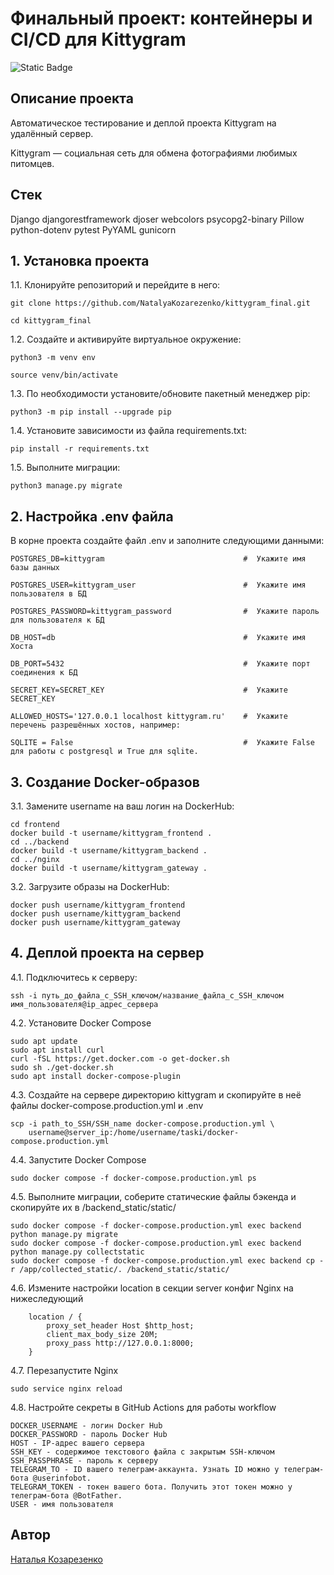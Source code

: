 # Финальный проект: контейнеры и CI/CD для Kittygram
![Static Badge](https://img.shields.io/badge/NatalyaKozarezenko-kittygram_final-kittygram_final)

## Описание проекта

Автоматическое тестирование и деплой проекта Kittygram на удалённый сервер.

Kittygram — социальная сеть для обмена фотографиями любимых питомцев.

<!-- ??????????????????- полное описание, что это за проект, для чего, какие функции  -->

## Стек
Django
djangorestframework
djoser
webcolors
psycopg2-binary
Pillow
python-dotenv
pytest
PyYAML
gunicorn

## 1. Установка проекта
1.1. Клонируйте репозиторий и перейдите в него:

```
git clone https://github.com/NatalyaKozarezenko/kittygram_final.git

cd kittygram_final
```

1.2. Cоздайте и активируйте виртуальное окружение:

```
python3 -m venv env

source venv/bin/activate
```

1.3. По необходимости установите/обновите пакетный менеджер pip:

```
python3 -m pip install --upgrade pip
```

1.4. Установите зависимости из файла requirements.txt:

```
pip install -r requirements.txt
```

1.5. Выполните миграции:

```
python3 manage.py migrate
```

## 2. Настройка .env файла
В корне проекта создайте файл .env и заполните следующими данными:

```
POSTGRES_DB=kittygram                               #  Укажите имя базы данных

POSTGRES_USER=kittygram_user                        #  Укажите имя пользователя в БД

POSTGRES_PASSWORD=kittygram_password                #  Укажите пароль для пользователя к БД

DB_HOST=db                                          #  Укажите имя Хоста

DB_PORT=5432                                        #  Укажите порт соединения к БД

SECRET_KEY=SECRET_KEY                               #  Укажите SECRET_KEY

ALLOWED_HOSTS='127.0.0.1 localhost kittygram.ru'    #  Укажите перечень разрешённых хостов, например:

SQLITE = False                                      #  Укажите False для работы с postgresql и True для sqlite.
```

## 3. Создание Docker-образов
3.1. Замените username на ваш логин на DockerHub:

```
cd frontend
docker build -t username/kittygram_frontend .
cd ../backend
docker build -t username/kittygram_backend .
cd ../nginx
docker build -t username/kittygram_gateway .
```
 
3.2. Загрузите образы на DockerHub:

```
docker push username/kittygram_frontend
docker push username/kittygram_backend
docker push username/kittygram_gateway
```

## 4. Деплой проекта на сервер
4.1. Подключитесь к серверу:

```
ssh -i путь_до_файла_с_SSH_ключом/название_файла_с_SSH_ключом имя_пользователя@ip_адрес_сервера
```

4.2. Установите Docker Compose

```
sudo apt update
sudo apt install curl
curl -fSL https://get.docker.com -o get-docker.sh
sudo sh ./get-docker.sh
sudo apt install docker-compose-plugin
```

4.3. Создайте на сервере директорию kittygram и скопируйте в неё файлы docker-compose.production.yml и .env

```
scp -i path_to_SSH/SSH_name docker-compose.production.yml \
    username@server_ip:/home/username/taski/docker-compose.production.yml
```

4.4. Запустите Docker Compose

```
sudo docker compose -f docker-compose.production.yml ps
```

4.5. Выполните миграции, соберите статические файлы бэкенда и скопируйте их в /backend_static/static/

```
sudo docker compose -f docker-compose.production.yml exec backend python manage.py migrate
sudo docker compose -f docker-compose.production.yml exec backend python manage.py collectstatic
sudo docker compose -f docker-compose.production.yml exec backend cp -r /app/collected_static/. /backend_static/static/
```

4.6. Измените настройки location в секции server конфиг Nginx на нижеследующий

```
    location / {
        proxy_set_header Host $http_host;
        client_max_body_size 20M;
        proxy_pass http://127.0.0.1:8000;
    }
```
4.7. Перезапустите Nginx

```
sudo service nginx reload
```

4.8. Настройте секреты в GitHub Actions для работы workflow

```
DOCKER_USERNAME - логин Docker Hub
DOCKER_PASSWORD - пароль Docker Hub
HOST - IP-адрес вашего сервера
SSH_KEY - содержимое текстового файла с закрытым SSH-ключом
SSH_PASSPHRASE - пароль к серверу
TELEGRAM_TO - ID вашего телеграм-аккаунта. Узнать ID можно у телеграм-бота @userinfobot. 
TELEGRAM_TOKEN - токен вашего бота. Получить этот токен можно у телеграм-бота @BotFather.
USER - имя пользователя
```

## Автор
[Наталья Козарезенко](https://github.com/NatalyaKozarezenko/) 
